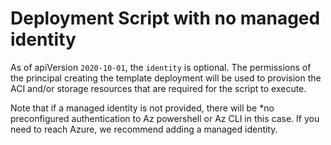 # Deployment Script with no managed identity

As of apiVersion `2020-10-01`, the `identity` is optional. The permissions of the principal creating the template deployment will be used to provision the ACI and/or storage resources that are required for the script to execute.

Note that if a managed identity is not provided, there will be *no preconfigured authentication to Az powershell or Az CLI in this case. If you need to reach Azure, we recommend adding a managed identity. 